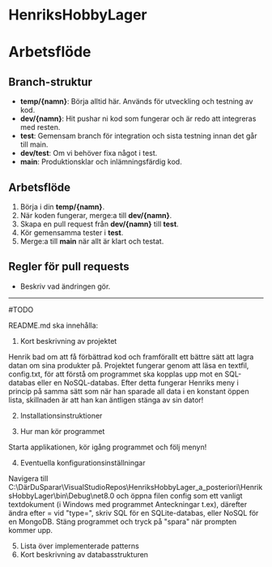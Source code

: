 # HenriksHobbyLager

# Arbetsflöde

## Branch-struktur
- **temp/{namn}**: Börja alltid här. Används för utveckling och testning av kod.
- **dev/{namn}**: Hit pushar ni kod som fungerar och är redo att integreras med resten.
- **test**: Gemensam branch för integration och sista testning innan det går till main.
- **dev/test**: Om vi behöver fixa något i test.
- **main**: Produktionsklar och inlämningsfärdig kod.

## Arbetsflöde
1. Börja i din **temp/{namn}**.
2. När koden fungerar, merge:a till **dev/{namn}**.
3. Skapa en pull request från **dev/{namn}** till **test**.
4. Kör gemensamma tester i **test**.
5. Merge:a till **main** när allt är klart och testat.

## Regler för pull requests
- Beskriv vad ändringen gör.
---------

#TODO

README.md ska innehålla:
1. Kort beskrivning av projektet

Henrik bad om att få förbättrad kod och framförallt ett bättre sätt att lagra datan om sina produkter på. 
Projektet fungerar genom att läsa en textfil, config.txt, för att förstå om programmet ska kopplas upp mot en SQL-databas eller en NoSQL-databas.
Efter detta fungerar Henriks meny i princip på samma sätt som när han sparade all data i en konstant öppen lista, skillnaden är att han kan äntligen stänga av sin dator!


2. Installationsinstruktioner




3. Hur man kör programmet

Starta applikationen, kör igång programmet och följ menyn!

4. Eventuella konfigurationsinställningar

Navigera till C:\DärDuSparar\VisualStudioRepos\HenriksHobbyLager_a_posteriori\HenriksHobbyLager\bin\Debug\net8.0
och öppna filen config som ett vanligt textdokument (i Windows med programmet Anteckningar t.ex), därefter ändra efter = vid "type=", skriv SQL för en SQLite-databas, eller NoSQL för en MongoDB. 
Stäng programmet och tryck på "spara" när prompten kommer upp. 

5. Lista över implementerade patterns
6. Kort beskrivning av databasstrukturen
